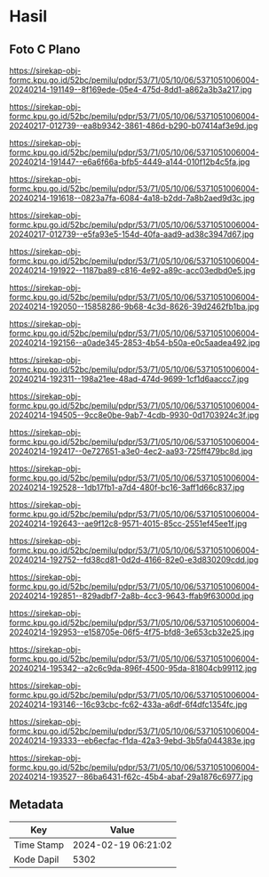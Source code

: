 # Hasil

## Foto C Plano

https://sirekap-obj-formc.kpu.go.id/52bc/pemilu/pdpr/53/71/05/10/06/5371051006004-20240214-191149--8f169ede-05e4-475d-8dd1-a862a3b3a217.jpg

https://sirekap-obj-formc.kpu.go.id/52bc/pemilu/pdpr/53/71/05/10/06/5371051006004-20240217-012739--ea8b9342-3861-486d-b290-b07414af3e9d.jpg

https://sirekap-obj-formc.kpu.go.id/52bc/pemilu/pdpr/53/71/05/10/06/5371051006004-20240214-191447--e6a6f66a-bfb5-4449-a144-010f12b4c5fa.jpg

https://sirekap-obj-formc.kpu.go.id/52bc/pemilu/pdpr/53/71/05/10/06/5371051006004-20240214-191618--0823a7fa-6084-4a18-b2dd-7a8b2aed9d3c.jpg

https://sirekap-obj-formc.kpu.go.id/52bc/pemilu/pdpr/53/71/05/10/06/5371051006004-20240217-012739--e5fa93e5-154d-40fa-aad9-ad38c3947d67.jpg

https://sirekap-obj-formc.kpu.go.id/52bc/pemilu/pdpr/53/71/05/10/06/5371051006004-20240214-191922--1187ba89-c816-4e92-a89c-acc03edbd0e5.jpg

https://sirekap-obj-formc.kpu.go.id/52bc/pemilu/pdpr/53/71/05/10/06/5371051006004-20240214-192050--15858286-9b68-4c3d-8626-39d2462fb1ba.jpg

https://sirekap-obj-formc.kpu.go.id/52bc/pemilu/pdpr/53/71/05/10/06/5371051006004-20240214-192156--a0ade345-2853-4b54-b50a-e0c5aadea492.jpg

https://sirekap-obj-formc.kpu.go.id/52bc/pemilu/pdpr/53/71/05/10/06/5371051006004-20240214-192311--198a21ee-48ad-474d-9699-1cf1d6aaccc7.jpg

https://sirekap-obj-formc.kpu.go.id/52bc/pemilu/pdpr/53/71/05/10/06/5371051006004-20240214-194505--9cc8e0be-9ab7-4cdb-9930-0d1703924c3f.jpg

https://sirekap-obj-formc.kpu.go.id/52bc/pemilu/pdpr/53/71/05/10/06/5371051006004-20240214-192417--0e727651-a3e0-4ec2-aa93-725ff479bc8d.jpg

https://sirekap-obj-formc.kpu.go.id/52bc/pemilu/pdpr/53/71/05/10/06/5371051006004-20240214-192528--1db17fb1-a7d4-480f-bc16-3aff1d66c837.jpg

https://sirekap-obj-formc.kpu.go.id/52bc/pemilu/pdpr/53/71/05/10/06/5371051006004-20240214-192643--ae9f12c8-9571-4015-85cc-2551ef45ee1f.jpg

https://sirekap-obj-formc.kpu.go.id/52bc/pemilu/pdpr/53/71/05/10/06/5371051006004-20240214-192752--fd38cd81-0d2d-4166-82e0-e3d830209cdd.jpg

https://sirekap-obj-formc.kpu.go.id/52bc/pemilu/pdpr/53/71/05/10/06/5371051006004-20240214-192851--829adbf7-2a8b-4cc3-9643-ffab9f63000d.jpg

https://sirekap-obj-formc.kpu.go.id/52bc/pemilu/pdpr/53/71/05/10/06/5371051006004-20240214-192953--e158705e-06f5-4f75-bfd8-3e653cb32e25.jpg

https://sirekap-obj-formc.kpu.go.id/52bc/pemilu/pdpr/53/71/05/10/06/5371051006004-20240214-195342--a2c6c9da-896f-4500-95da-81804cb99112.jpg

https://sirekap-obj-formc.kpu.go.id/52bc/pemilu/pdpr/53/71/05/10/06/5371051006004-20240214-193146--16c93cbc-fc62-433a-a6df-6f4dfc1354fc.jpg

https://sirekap-obj-formc.kpu.go.id/52bc/pemilu/pdpr/53/71/05/10/06/5371051006004-20240214-193333--eb6ecfac-f1da-42a3-9ebd-3b5fa044383e.jpg

https://sirekap-obj-formc.kpu.go.id/52bc/pemilu/pdpr/53/71/05/10/06/5371051006004-20240214-193527--86ba6431-f62c-45b4-abaf-29a1876c6977.jpg


## Metadata

| Key        | Value               |
| ---------- | ------------------- |
| Time Stamp | 2024-02-19 06:21:02 |
| Kode Dapil | 5302                |



